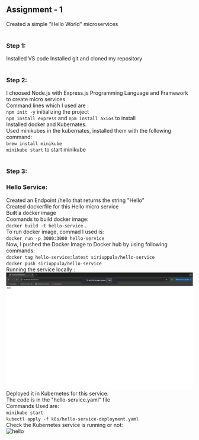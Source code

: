 ## Assignment - 1 </br>
Created a simple "Hello World" microservices </br>
</br>
### Step 1: </br>
Installed VS code
Installed git and cloned my repository</br>
</br>
### Step 2: </br>
I choosed Node.js with Express.js Programming Language and Framework to create micro services </br>
Command lines which I used are  : </br>
`npm init -y` initializing the project <br>
`npm install express` and `npm install axios` to install </br>
Installed docker and Kubernates.</br>
Used minikubes in the kubernates, installed them with the following command:</br>
`brew install minikube` </br>
`minikube start` to start minikube </br>
</br>
### Step 3: </br>
### Hello Service: </br>
Created an Endpoint /hello that returns the string "Hello" </br>
Created dockerfile for this Hello micro service</br>
Built a docker image </br>
Coomands to build docker image:</br>
`docker build -t hello-service` .</br>
To run docker image, commad I used is:</br>
`docker run -p 3000:3000 hello-service`</br>
Now, I pushed the Docker Image to Docker hub by using following commands:</br>
`docker tag hello-service:latest siriuppula/hello-service` </br>
`docker push siriuppula/hello-service` </br>
Running the service locally : </br>
![hello](images/hello.png) </br>
Deployed it in Kubernetes for this service. </br>
The code is in the "hello-service.yaml" file </br>
Commands Used are: </br>
```minikube start``` </br>
```kubectl apply -f k8s/hello-service-deployment.yaml``` </br>
Check the Kubernetes service is running or not:</br>
![hello](images/Khello.png) </br>




